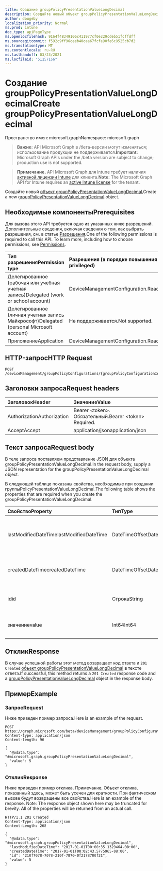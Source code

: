 ```yaml
---
title: Создание groupPolicyPresentationValueLongDecimal
description: Создайте новый объект groupPolicyPresentationValueLongDecimal.
author: dougeby
localization_priority: Normal
ms.prod: intune
doc_type: apiPageType
ms.openlocfilehash: 9164f48349106c411977cf0e229cdeb51fcffdff
ms.sourcegitcommit: f592c9ff96ceeb40caa67fcfe90fe6c8525cb7d2
ms.translationtype: MT
ms.contentlocale: ru-RU
ms.lasthandoff: 03/23/2021
ms.locfileid: "51157166"
---
```

# <a name="create-grouppolicypresentationvaluelongdecimal"></a><span data-ttu-id="9e6ef-103">Создание groupPolicyPresentationValueLongDecimal</span><span class="sxs-lookup"><span data-stu-id="9e6ef-103">Create groupPolicyPresentationValueLongDecimal</span></span>

<span data-ttu-id="9e6ef-104">Пространство имен: microsoft.graph</span><span class="sxs-lookup"><span data-stu-id="9e6ef-104">Namespace: microsoft.graph</span></span>

> <span data-ttu-id="9e6ef-105">**Важно:** API Microsoft Graph в /бета-версии могут изменяться; использование продукции не поддерживается.</span><span class="sxs-lookup"><span data-stu-id="9e6ef-105">**Important:** Microsoft Graph APIs under the /beta version are subject to change; production use is not supported.</span></span>

> <span data-ttu-id="9e6ef-106">**Примечание.** API Microsoft Graph для Intune требует наличия [активной лицензии Intune](https://go.microsoft.com/fwlink/?linkid=839381) для клиента.</span><span class="sxs-lookup"><span data-stu-id="9e6ef-106">**Note:** The Microsoft Graph API for Intune requires an [active Intune license](https://go.microsoft.com/fwlink/?linkid=839381) for the tenant.</span></span>

<span data-ttu-id="9e6ef-107">Создайте новый [объект groupPolicyPresentationValueLongDecimal.](../resources/intune-grouppolicy-grouppolicypresentationvaluelongdecimal.md)</span><span class="sxs-lookup"><span data-stu-id="9e6ef-107">Create a new [groupPolicyPresentationValueLongDecimal](../resources/intune-grouppolicy-grouppolicypresentationvaluelongdecimal.md) object.</span></span>

## <a name="prerequisites"></a><span data-ttu-id="9e6ef-108">Необходимые компоненты</span><span class="sxs-lookup"><span data-stu-id="9e6ef-108">Prerequisites</span></span>
<span data-ttu-id="9e6ef-p101">Для вызова этого API требуется одно из указанных ниже разрешений. Дополнительные сведения, включая сведения о том, как выбрать разрешения, см. в статье [Разрешения](/graph/permissions-reference).</span><span class="sxs-lookup"><span data-stu-id="9e6ef-p101">One of the following permissions is required to call this API. To learn more, including how to choose permissions, see [Permissions](/graph/permissions-reference).</span></span>

|<span data-ttu-id="9e6ef-111">Тип разрешения</span><span class="sxs-lookup"><span data-stu-id="9e6ef-111">Permission type</span></span>|<span data-ttu-id="9e6ef-112">Разрешения (в порядке повышения привилегий)</span><span class="sxs-lookup"><span data-stu-id="9e6ef-112">Permissions (from least to most privileged)</span></span>|
|:---|:---|
|<span data-ttu-id="9e6ef-113">Делегированное (рабочая или учебная учетная запись)</span><span class="sxs-lookup"><span data-stu-id="9e6ef-113">Delegated (work or school account)</span></span>|<span data-ttu-id="9e6ef-114">DeviceManagementConfiguration.ReadWrite.All</span><span class="sxs-lookup"><span data-stu-id="9e6ef-114">DeviceManagementConfiguration.ReadWrite.All</span></span>|
|<span data-ttu-id="9e6ef-115">Делегированное (личная учетная запись Майкрософт)</span><span class="sxs-lookup"><span data-stu-id="9e6ef-115">Delegated (personal Microsoft account)</span></span>|<span data-ttu-id="9e6ef-116">Не поддерживается.</span><span class="sxs-lookup"><span data-stu-id="9e6ef-116">Not supported.</span></span>|
|<span data-ttu-id="9e6ef-117">Приложение</span><span class="sxs-lookup"><span data-stu-id="9e6ef-117">Application</span></span>|<span data-ttu-id="9e6ef-118">DeviceManagementConfiguration.ReadWrite.All</span><span class="sxs-lookup"><span data-stu-id="9e6ef-118">DeviceManagementConfiguration.ReadWrite.All</span></span>|

## <a name="http-request"></a><span data-ttu-id="9e6ef-119">HTTP-запрос</span><span class="sxs-lookup"><span data-stu-id="9e6ef-119">HTTP Request</span></span>
<!-- {
  "blockType": "ignored"
}
-->
``` http
POST /deviceManagement/groupPolicyConfigurations/{groupPolicyConfigurationId}/definitionValues/{groupPolicyDefinitionValueId}/presentationValues
```

## <a name="request-headers"></a><span data-ttu-id="9e6ef-120">Заголовки запроса</span><span class="sxs-lookup"><span data-stu-id="9e6ef-120">Request headers</span></span>
|<span data-ttu-id="9e6ef-121">Заголовок</span><span class="sxs-lookup"><span data-stu-id="9e6ef-121">Header</span></span>|<span data-ttu-id="9e6ef-122">Значение</span><span class="sxs-lookup"><span data-stu-id="9e6ef-122">Value</span></span>|
|:---|:---|
|<span data-ttu-id="9e6ef-123">Authorization</span><span class="sxs-lookup"><span data-stu-id="9e6ef-123">Authorization</span></span>|<span data-ttu-id="9e6ef-124">Bearer &lt;token&gt;. Обязательный.</span><span class="sxs-lookup"><span data-stu-id="9e6ef-124">Bearer &lt;token&gt; Required.</span></span>|
|<span data-ttu-id="9e6ef-125">Accept</span><span class="sxs-lookup"><span data-stu-id="9e6ef-125">Accept</span></span>|<span data-ttu-id="9e6ef-126">application/json</span><span class="sxs-lookup"><span data-stu-id="9e6ef-126">application/json</span></span>|

## <a name="request-body"></a><span data-ttu-id="9e6ef-127">Текст запроса</span><span class="sxs-lookup"><span data-stu-id="9e6ef-127">Request body</span></span>
<span data-ttu-id="9e6ef-128">В теле запроса поставляем представление JSON для объекта groupPolicyPresentationValueLongDecimal.</span><span class="sxs-lookup"><span data-stu-id="9e6ef-128">In the request body, supply a JSON representation for the groupPolicyPresentationValueLongDecimal object.</span></span>

<span data-ttu-id="9e6ef-129">В следующей таблице показаны свойства, необходимые при создании группыPolicyPresentationValueLongDecimal.</span><span class="sxs-lookup"><span data-stu-id="9e6ef-129">The following table shows the properties that are required when you create the groupPolicyPresentationValueLongDecimal.</span></span>

|<span data-ttu-id="9e6ef-130">Свойство</span><span class="sxs-lookup"><span data-stu-id="9e6ef-130">Property</span></span>|<span data-ttu-id="9e6ef-131">Тип</span><span class="sxs-lookup"><span data-stu-id="9e6ef-131">Type</span></span>|<span data-ttu-id="9e6ef-132">Описание</span><span class="sxs-lookup"><span data-stu-id="9e6ef-132">Description</span></span>|
|:---|:---|:---|
|<span data-ttu-id="9e6ef-133">lastModifiedDateTime</span><span class="sxs-lookup"><span data-stu-id="9e6ef-133">lastModifiedDateTime</span></span>|<span data-ttu-id="9e6ef-134">DateTimeOffset</span><span class="sxs-lookup"><span data-stu-id="9e6ef-134">DateTimeOffset</span></span>|<span data-ttu-id="9e6ef-135">Дата и время последнего изменения объекта.</span><span class="sxs-lookup"><span data-stu-id="9e6ef-135">The date and time the object was last modified.</span></span> <span data-ttu-id="9e6ef-136">Унаследованный от [groupPolicyPresentationValue](../resources/intune-grouppolicy-grouppolicypresentationvalue.md)</span><span class="sxs-lookup"><span data-stu-id="9e6ef-136">Inherited from [groupPolicyPresentationValue](../resources/intune-grouppolicy-grouppolicypresentationvalue.md)</span></span>|
|<span data-ttu-id="9e6ef-137">createdDateTime</span><span class="sxs-lookup"><span data-stu-id="9e6ef-137">createdDateTime</span></span>|<span data-ttu-id="9e6ef-138">DateTimeOffset</span><span class="sxs-lookup"><span data-stu-id="9e6ef-138">DateTimeOffset</span></span>|<span data-ttu-id="9e6ef-139">Дата и время создания объекта.</span><span class="sxs-lookup"><span data-stu-id="9e6ef-139">The date and time the object was created.</span></span> <span data-ttu-id="9e6ef-140">Унаследованный от [groupPolicyPresentationValue](../resources/intune-grouppolicy-grouppolicypresentationvalue.md)</span><span class="sxs-lookup"><span data-stu-id="9e6ef-140">Inherited from [groupPolicyPresentationValue](../resources/intune-grouppolicy-grouppolicypresentationvalue.md)</span></span>|
|<span data-ttu-id="9e6ef-141">id</span><span class="sxs-lookup"><span data-stu-id="9e6ef-141">id</span></span>|<span data-ttu-id="9e6ef-142">Строка</span><span class="sxs-lookup"><span data-stu-id="9e6ef-142">String</span></span>|<span data-ttu-id="9e6ef-143">Ключ объекта.</span><span class="sxs-lookup"><span data-stu-id="9e6ef-143">Key of the entity.</span></span> <span data-ttu-id="9e6ef-144">Унаследованный от [groupPolicyPresentationValue](../resources/intune-grouppolicy-grouppolicypresentationvalue.md)</span><span class="sxs-lookup"><span data-stu-id="9e6ef-144">Inherited from [groupPolicyPresentationValue](../resources/intune-grouppolicy-grouppolicypresentationvalue.md)</span></span>|
|<span data-ttu-id="9e6ef-145">значение</span><span class="sxs-lookup"><span data-stu-id="9e6ef-145">value</span></span>|<span data-ttu-id="9e6ef-146">Int64</span><span class="sxs-lookup"><span data-stu-id="9e6ef-146">Int64</span></span>|<span data-ttu-id="9e6ef-147">Неподписаное длинное значение для связанной презентации.</span><span class="sxs-lookup"><span data-stu-id="9e6ef-147">An unsigned long value for the associated presentation.</span></span>|



## <a name="response"></a><span data-ttu-id="9e6ef-148">Отклик</span><span class="sxs-lookup"><span data-stu-id="9e6ef-148">Response</span></span>
<span data-ttu-id="9e6ef-149">В случае успешной работы этот метод возвращает код ответа и `201 Created` [объект groupPolicyPresentationValueLongDecimal](../resources/intune-grouppolicy-grouppolicypresentationvaluelongdecimal.md) в тексте ответа.</span><span class="sxs-lookup"><span data-stu-id="9e6ef-149">If successful, this method returns a `201 Created` response code and a [groupPolicyPresentationValueLongDecimal](../resources/intune-grouppolicy-grouppolicypresentationvaluelongdecimal.md) object in the response body.</span></span>

## <a name="example"></a><span data-ttu-id="9e6ef-150">Пример</span><span class="sxs-lookup"><span data-stu-id="9e6ef-150">Example</span></span>

### <a name="request"></a><span data-ttu-id="9e6ef-151">Запрос</span><span class="sxs-lookup"><span data-stu-id="9e6ef-151">Request</span></span>
<span data-ttu-id="9e6ef-152">Ниже приведен пример запроса.</span><span class="sxs-lookup"><span data-stu-id="9e6ef-152">Here is an example of the request.</span></span>
``` http
POST https://graph.microsoft.com/beta/deviceManagement/groupPolicyConfigurations/{groupPolicyConfigurationId}/definitionValues/{groupPolicyDefinitionValueId}/presentationValues
Content-type: application/json
Content-length: 96

{
  "@odata.type": "#microsoft.graph.groupPolicyPresentationValueLongDecimal",
  "value": 5
}
```

### <a name="response"></a><span data-ttu-id="9e6ef-153">Отклик</span><span class="sxs-lookup"><span data-stu-id="9e6ef-153">Response</span></span>
<span data-ttu-id="9e6ef-p105">Ниже приведен пример отклика. Примечание. Объект отклика, показанный здесь, может быть усечен для краткости. При фактическом вызове будут возвращены все свойства.</span><span class="sxs-lookup"><span data-stu-id="9e6ef-p105">Here is an example of the response. Note: The response object shown here may be truncated for brevity. All of the properties will be returned from an actual call.</span></span>
``` http
HTTP/1.1 201 Created
Content-Type: application/json
Content-Length: 268

{
  "@odata.type": "#microsoft.graph.groupPolicyPresentationValueLongDecimal",
  "lastModifiedDateTime": "2017-01-01T00:00:35.1329464-08:00",
  "createdDateTime": "2017-01-01T00:02:43.5775965-08:00",
  "id": "210f7078-7078-210f-7870-0f2178700f21",
  "value": 5
}
```




